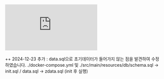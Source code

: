 ![PDF Preview](https://github.com/shinyeong-gwak/clush-todo/blob/main/clush-todo-report.pdf)

++ 2024-12-23 추가 : data.sql으로 초기데이터가 들어가지 않는 점을 발견하여 수정하였습니다. ./docker-compose.yml 및 ./src/main/resources/db/schema.sql -> init.sql / data.sql -> zdata.sql (init 후 실행)
